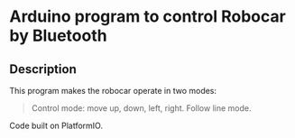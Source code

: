 # Arduino program to control Robocar by Bluetooth

## Description   
This program makes the robocar operate in two modes:
> Control mode: move up, down, left, right.
> Follow line mode.

Code built on PlatformIO.

